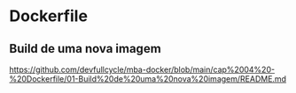 # Dockerfile

## Build de uma nova imagem

https://github.com/devfullcycle/mba-docker/blob/main/cap%2004%20-%20Dockerfile/01-Build%20de%20uma%20nova%20imagem/README.md


